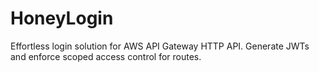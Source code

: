 # HoneyLogin
Effortless login solution for AWS API Gateway HTTP API. Generate JWTs and enforce scoped access control for routes.
